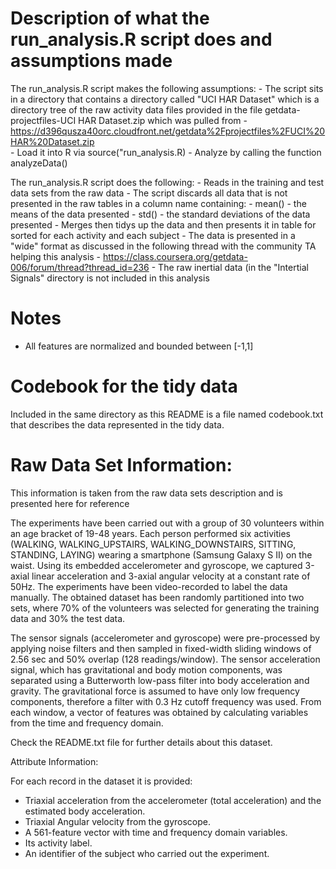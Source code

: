 Description of what the run_analysis.R script does and assumptions made
=======================================================================

The run_analysis.R script makes the following assumptions:
    - The script sits in a directory that contains a directory called "UCI HAR Dataset" which is a directory tree of the raw activity data files provided in the file getdata-projectfiles-UCI HAR Dataset.zip which was pulled from
        - https://d396qusza40orc.cloudfront.net/getdata%2Fprojectfiles%2FUCI%20HAR%20Dataset.zip  
    - Load it into R via source("run_analysis.R)
    - Analyze by calling the function analyzeData()

The run_analysis.R script does the following:
    - Reads in the training and test data sets from the raw data
    - The script discards all data that is not presented in the raw tables in a column name containing:
        - mean() - the means of the data presented
        - std() - the standard deviations of the data presented
    - Merges then tidys up the data and then presents it in table for sorted for each activity and each subject
        - The data is presented in a "wide" format as discussed in the following thread with the community TA helping this analysis
        - https://class.coursera.org/getdata-006/forum/thread?thread_id=236 
    - The raw inertial data (in the "Intertial Signals" directory is not included in this analysis

Notes
=====

- All features are normalized and bounded between [-1,1]  

Codebook for the tidy data
==========================

Included in the same directory as this README is a file named codebook.txt that describes the data represented in the tidy data.


Raw Data Set Information:
=========================

This information is taken from the raw data sets description and is presented here for reference

The experiments have been carried out with a group of 30 volunteers within an age bracket of 19-48 years. Each person performed six activities (WALKING, WALKING_UPSTAIRS, WALKING_DOWNSTAIRS, SITTING, STANDING, LAYING) wearing a smartphone (Samsung Galaxy S II) on the waist. Using its embedded accelerometer and gyroscope, we captured 3-axial linear acceleration and 3-axial angular velocity at a constant rate of 50Hz. The experiments have been video-recorded to label the data manually. The obtained dataset has been randomly partitioned into two sets, where 70% of the volunteers was selected for generating the training data and 30% the test data. 

The sensor signals (accelerometer and gyroscope) were pre-processed by applying noise filters and then sampled in fixed-width sliding windows of 2.56 sec and 50% overlap (128 readings/window). The sensor acceleration signal, which has gravitational and body motion components, was separated using a Butterworth low-pass filter into body acceleration and gravity. The gravitational force is assumed to have only low frequency components, therefore a filter with 0.3 Hz cutoff frequency was used. From each window, a vector of features was obtained by calculating variables from the time and frequency domain. 

Check the README.txt file for further details about this dataset.


Attribute Information:

For each record in the dataset it is provided: 
- Triaxial acceleration from the accelerometer (total acceleration) and the estimated body acceleration. 
- Triaxial Angular velocity from the gyroscope. 
- A 561-feature vector with time and frequency domain variables. 
- Its activity label. 
- An identifier of the subject who carried out the experiment.




